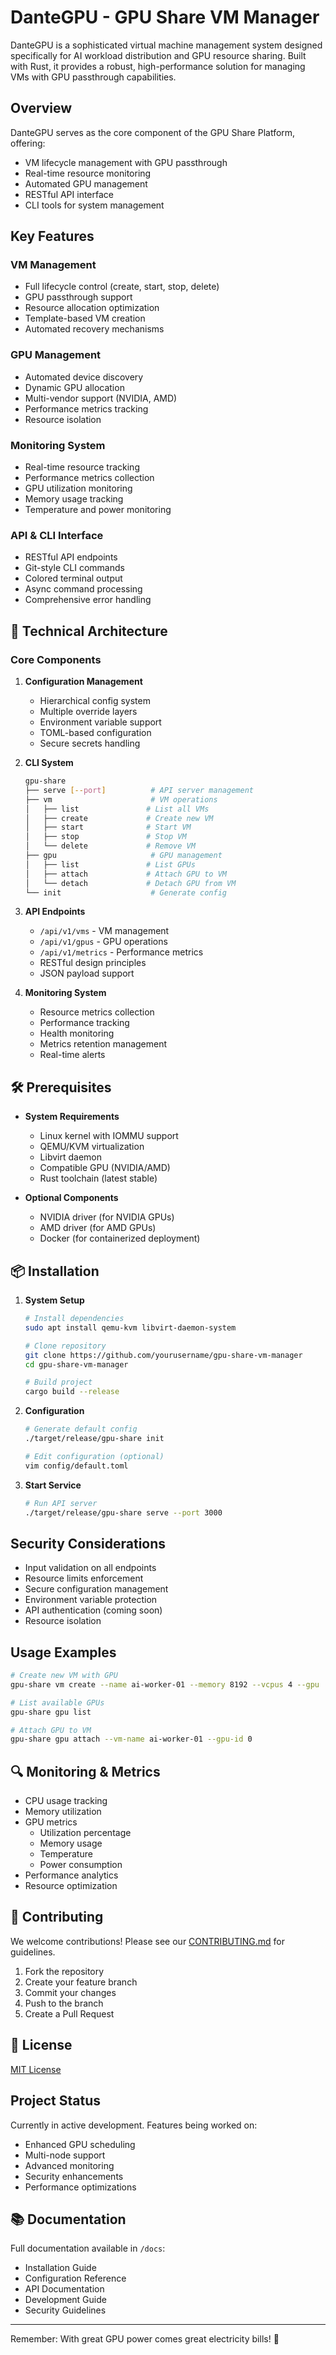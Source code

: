 # DanteGPU - GPU Share VM Manager

DanteGPU is a sophisticated virtual machine management system designed specifically for AI workload distribution and GPU resource sharing. Built with Rust, it provides a robust, high-performance solution for managing VMs with GPU passthrough capabilities.

##  Overview

DanteGPU serves as the core component of the GPU Share Platform, offering:
- VM lifecycle management with GPU passthrough
- Real-time resource monitoring
- Automated GPU management
- RESTful API interface
- CLI tools for system management

## Key Features

### VM Management
- Full lifecycle control (create, start, stop, delete)
- GPU passthrough support
- Resource allocation optimization
- Template-based VM creation
- Automated recovery mechanisms

### GPU Management
- Automated device discovery
- Dynamic GPU allocation
- Multi-vendor support (NVIDIA, AMD)
- Performance metrics tracking
- Resource isolation

### Monitoring System
- Real-time resource tracking
- Performance metrics collection
- GPU utilization monitoring
- Memory usage tracking
- Temperature and power monitoring

### API & CLI Interface
- RESTful API endpoints
- Git-style CLI commands
- Colored terminal output
- Async command processing
- Comprehensive error handling

## 🔧 Technical Architecture

### Core Components

1. **Configuration Management**
   - Hierarchical config system
   - Multiple override layers
   - Environment variable support
   - TOML-based configuration
   - Secure secrets handling

2. **CLI System**
   ```bash
   gpu-share
   ├── serve [--port]          # API server management
   ├── vm                      # VM operations
   │   ├── list               # List all VMs
   │   ├── create             # Create new VM
   │   ├── start              # Start VM
   │   ├── stop               # Stop VM
   │   └── delete             # Remove VM
   ├── gpu                     # GPU management
   │   ├── list               # List GPUs
   │   ├── attach             # Attach GPU to VM
   │   └── detach             # Detach GPU from VM
   └── init                    # Generate config
   ```

3. **API Endpoints**
   - `/api/v1/vms` - VM management
   - `/api/v1/gpus` - GPU operations
   - `/api/v1/metrics` - Performance metrics
   - RESTful design principles
   - JSON payload support

4. **Monitoring System**
   - Resource metrics collection
   - Performance tracking
   - Health monitoring
   - Metrics retention management
   - Real-time alerts

## 🛠 Prerequisites

- **System Requirements**
  - Linux kernel with IOMMU support
  - QEMU/KVM virtualization
  - Libvirt daemon
  - Compatible GPU (NVIDIA/AMD)
  - Rust toolchain (latest stable)

- **Optional Components**
  - NVIDIA driver (for NVIDIA GPUs)
  - AMD driver (for AMD GPUs)
  - Docker (for containerized deployment)

## 📦 Installation

1. **System Setup**
   ```bash
   # Install dependencies
   sudo apt install qemu-kvm libvirt-daemon-system
   
   # Clone repository
   git clone https://github.com/yourusername/gpu-share-vm-manager
   cd gpu-share-vm-manager
   
   # Build project
   cargo build --release
   ```

2. **Configuration**
   ```bash
   # Generate default config
   ./target/release/gpu-share init
   
   # Edit configuration (optional)
   vim config/default.toml
   ```

3. **Start Service**
   ```bash
   # Run API server
   ./target/release/gpu-share serve --port 3000
   ```

##  Security Considerations

- Input validation on all endpoints
- Resource limits enforcement
- Secure configuration management
- Environment variable protection
- API authentication (coming soon)
- Resource isolation

##  Usage Examples

```bash
# Create new VM with GPU
gpu-share vm create --name ai-worker-01 --memory 8192 --vcpus 4 --gpu

# List available GPUs
gpu-share gpu list

# Attach GPU to VM
gpu-share gpu attach --vm-name ai-worker-01 --gpu-id 0
```

## 🔍 Monitoring & Metrics

- CPU usage tracking
- Memory utilization
- GPU metrics
  - Utilization percentage
  - Memory usage
  - Temperature
  - Power consumption
- Performance analytics
- Resource optimization

## 🤝 Contributing

We welcome contributions! Please see our [CONTRIBUTING.md](CONTRIBUTING.md) for guidelines.

1. Fork the repository
2. Create your feature branch
3. Commit your changes
4. Push to the branch
5. Create a Pull Request

## 📝 License

[MIT License](LICENSE)

##  Project Status

Currently in active development. Features being worked on:
- Enhanced GPU scheduling
- Multi-node support
- Advanced monitoring
- Security enhancements
- Performance optimizations

## 📚 Documentation

Full documentation available in `/docs`:
- Installation Guide
- Configuration Reference
- API Documentation
- Development Guide
- Security Guidelines

---
Remember: With great GPU power comes great electricity bills! 🔋
